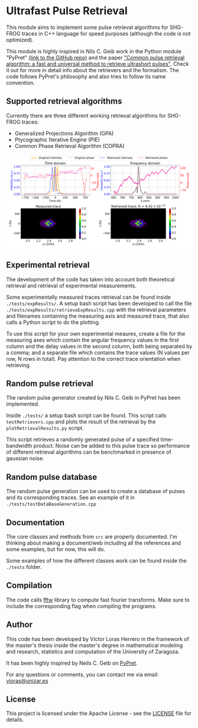 # Ultrafast Pulse Retrieval

This module aims to implement some pulse retrieval algorithms for SHG-FROG traces in C++ language for speed purposes (although the code is not optimized).

This module is highly inspired in Nils C. Geib work in the Python module "PyPret" [(link to the GitHub repo)](https://github.com/ncgeib/pypret) and the paper ["Common pulse retrieval algorithm: a fast and universal method to retrieve ultrashort pulses"](https://opg.optica.org/optica/fulltext.cfm?uri=optica-6-4-495&id=408956). Check it out for more in detail info about the retrievers and the formalism. The code follows PyPret's philosophy and also tries to follow its name convention.

## Supported retrieval algorithms

Currently there are three different working retrieval algorithms for SHG-FROG traces:

* Generalized Projections Algorithm (GPA)
* Ptycographic Iterative Engine (PIE)
* Common Phase Retrieval Algorithm (COPRA)

![Example output](tests/retrieval_example.png "Random pulse retrieval result")

## Experimental retrieval

The development of the code has taken into account both theoretical retrieval and retrieval of experimental measurements.

Some experimentally measured traces retrieval can be found inside ```./tests/expResults/```. A setup bash script has been developed to call the file ```./tests/expResults/retrieveExpResults.cpp``` with the retrieval parameters and filenames containing the measuring axis and measured trace, that also calls a Python script to do the plotting.

To use this script for your own experimental meaures, create a file for the measuring axes which contain the angular frequency values in the first column and the delay values in the second column, both being separated by a comma; and a separate file which contains the trace values (N values per row, N rows in total). Pay attention to the correct trace orientation when retrieving.

## Random pulse retrieval

The random pulse generator created by Nils C. Geib in PyPret has been implemented.

Inside ```./tests/``` a setup bash script can be found. This script calls ```testRetrievers.cpp``` and plots the result of the retrieval by the ```plotRetrievalResults.py``` script.

This script retrieves a randomly generated pulse of a specified time-bandwidth product. Noise can be added to this pulse trace so performance of different retrieval algorithms can be benchmarked in presence of gaussian noise.

## Random pulse database

The random pulse generation can be used to create a database of pulses and its corresponding traces. See an example of it in ```./tests/testDataBaseGeneration.cpp```

## Documentation

The core classes and methods from `src` are properly documented. I'm thinking about making a document/web including all the references and some examples, but for now, this will do.

Some examples of how the different classes work can be found inside the ```./tests``` folder.

## Compilation

The code calls [fftw](https://www.fftw.org/) library to compute fast fourier transforms. Make sure to include the corresponding flag when compiling the programs.

## Author

This code has been developed by Víctor Loras Herrero in the framework of the master's thesis inside the master's degree in mathematical modeling and research, statistics and computation of the University of Zaragoza.

It has been highly inspired by Neils C. Geib on [PyPret](https://github.com/ncgeib/pypret).

For any questions or comments, you can contact me via email: <vloras@unizar.es>

## License

This project is licensed under the Apache License - see the [LICENSE](LICENSE) file for details.
